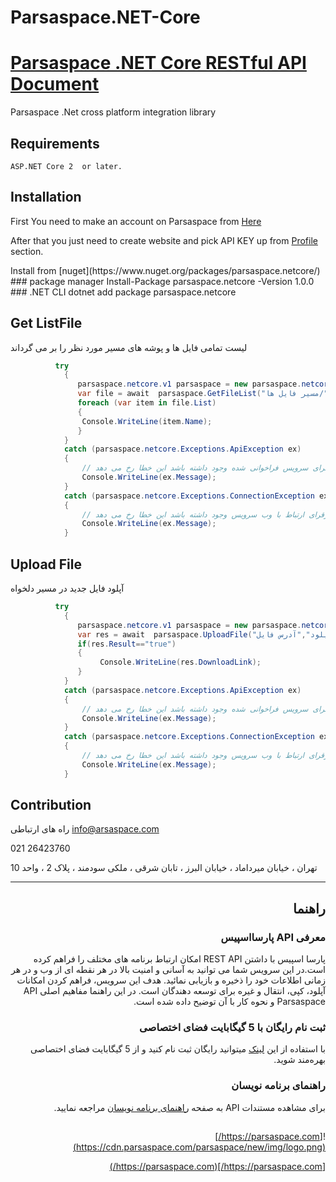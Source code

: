 # Parsaspace.NET-Core

# <a href="https://api.parsaspace.com/">Parsaspace .NET Core RESTful API Document</a>
   Parsaspace .Net cross platform integration library
## Requirements
    ASP.NET Core 2  or later.
## Installation
<p>
First You need to make an account on Parsaspace from <a href="https://parsaspace.com/register">Here</a>
</p>
<p>
After that you just need to create website and pick API KEY up from <a href="https://parsaspace.com/profile">Profile</a> section.
</p>
  Install from [nuget](https://www.nuget.org/packages/parsaspace.netcore/)
  ### package manager
    Install-Package  parsaspace.netcore -Version 1.0.0
  ### .NET CLI
    dotnet add package parsaspace.netcore
	
## Get ListFile
لیست تمامی فایل ها و پوشه های مسیر مورد نظر را بر می گرداند

```c#
          try 
            {
               parsaspace.netcore.v1 parsaspace = new parsaspace.netcore.v1("your token");
               var file = await  parsaspace.GetFileList("آدرس وب سایت", "/مسیر فایل ها");
               foreach (var item in file.List)
               {
                Console.WriteLine(item.Name);
               }
            }
            catch (parsaspace.netcore.Exceptions.ApiException ex)
            {
			    // زمانی که مشکلی در اجرای سرویس فراخوانی شده وجود داشته باشد این خطا رخ می دهد 
                Console.WriteLine(ex.Message);
            }
            catch (parsaspace.netcore.Exceptions.ConnectionException ex)
            {
			    // زمانی که مشکلی در برقرای ارتباط با وب سرویس وجود داشته باشد این خطا رخ می دهد
                Console.WriteLine(ex.Message);
            }  
```

## Upload File
آپلود فایل جدید در مسیر دلخواه
```c#
          try 
            {
               parsaspace.netcore.v1 parsaspace = new parsaspace.netcore.v1("your token");
               var res = await  parsaspace.UploadFile("آدرس وب سایت","مسیر آپلود","آدرس فایل");
               if(res.Result=="true")
			   {
					Console.WriteLine(res.DownloadLink);
			   }
            }
            catch (parsaspace.netcore.Exceptions.ApiException ex)
            {
			    // زمانی که مشکلی در اجرای سرویس فراخوانی شده وجود داشته باشد این خطا رخ می دهد 
                Console.WriteLine(ex.Message);
            }
            catch (parsaspace.netcore.Exceptions.ConnectionException ex)
            {
			    // زمانی که مشکلی در برقرای ارتباط با وب سرویس وجود داشته باشد این خطا رخ می دهد
                Console.WriteLine(ex.Message);
            }  
```


## Contribution
راه های ارتباطی 
<a href="mailto:info@parsaspace.com" target="_top">info@arsaspace.com</a>

021 26423760  

تهران ، خیابان میرداماد ، خیابان البرز ، تابان شرقی ، ملکی سودمند ، پلاک 2 ، واحد 10

<hr>

<div dir='rtl'>
	
## راهنما

### معرفی API پارسااسپیس

پارسا اسپیس با داشتن REST API امکان ارتباط برنامه های مختلف را فراهم کرده است.در این سرویس شما می توانید به آسانی و امنیت بالا در هر نقطه ای از وب و در هر زمانی اطلاعات خود را ذخیره و بازیابی نمائید. هدف این سرویس، فراهم کردن امکانات آپلود، کپی، انتقال و غیره برای توسعه دهندگان است. در این راهنما مفاهیم اصلی API Parsaspace و نحوه کار با آن توضیح داده شده است.

### ثبت نام رایگان با 5 گیگابایت فضای اختصاصی

با استفاده از این [لینک](https://parsaspace.com/register) میتوانید رایگان ثبت نام کنید و از 5 گیگابایت فضای اختصاصی بهره‌مند شوید.

### راهنمای برنامه نویسان

برای مشاهده مستندات API به صفحه [راهنمای برنامه نویسان](https://api.parsaspace.com/) مراجعه نمایید.


##
![https://parsaspace.com/](https://cdn.parsaspace.com/parsaspace/new/img/logo.png)		

[https://parsaspace.com/](https://parsaspace.com/)	

</div>


            

  
